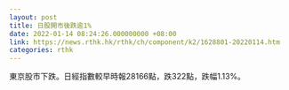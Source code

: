 ```yaml
---
layout: post
title: 日股開市後跌逾1%
date: 2022-01-14 08:24:26.000000000 +08:00
link: https://news.rthk.hk/rthk/ch/component/k2/1628801-20220114.htm
categories: rthk
---
```


東京股市下跌。日經指數較早時報28166點，跌322點，跌幅1.13%。
